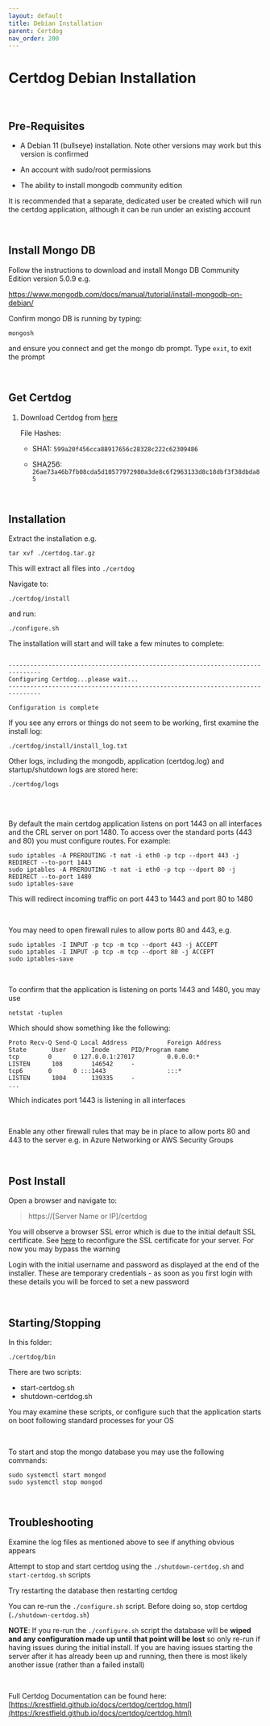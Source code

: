 ```yaml
---
layout: default
title: Debian Installation
parent: Certdog
nav_order: 200
---
```


# Certdog Debian Installation <br>

<br>

## Pre-Requisites

* A Debian 11 (bullseye) installation. Note other versions may work but this version is confirmed

* An account with sudo/root permissions

* The ability to install mongodb community edition

  

It is recommended that a separate, dedicated user be created which will run the certdog application, although it can be run under an existing account

<br>

## Install Mongo DB

Follow the instructions to download and install Mongo DB Community Edition version 5.0.9 e.g.

https://www.mongodb.com/docs/manual/tutorial/install-mongodb-on-debian/

Confirm mongo DB is running by typing:

```
mongosh
```

and ensure you connect and get the mongo db prompt. Type ``exit``, to exit the prompt

<br>

## Get Certdog

1. Download Certdog from [here](https://krestfield.s3.eu-west-2.amazonaws.com/certdog/debian/certdog.tar.gz)

   File Hashes:

   * SHA1: ``599a20f456cca88917656c28328c222c62309486``

   * SHA256: ``26ae73a46b7fb08cda5d10577972980a3de8c6f2963133d8c18dbf3f38dbda85``


<br>

## Installation

Extract the installation e.g.

```
tar xvf ./certdog.tar.gz
```

This will extract all files into ``./certdog``

Navigate to:

```
./certdog/install
```

and run:

```
./configure.sh
```

The installation will start and will take a few minutes to complete:

```shell

-------------------------------------------------------------------------------
Configuring Certdog...please wait...
-------------------------------------------------------------------------------

Configuration is complete

```

If you see any errors or things do not seem to be working, first examine the install log:

```
./certdog/install/install_log.txt
```

Other logs, including the mongodb, application (certdog.log) and startup/shutdown logs are stored here:

```
./certdog/logs
```

<br>

<br>

By default the main certdog application listens on port 1443 on all interfaces and the CRL server on port 1480. To access over the standard ports (443 and 80) you must configure routes. For example:

```
sudo iptables -A PREROUTING -t nat -i eth0 -p tcp --dport 443 -j REDIRECT --to-port 1443
sudo iptables -A PREROUTING -t nat -i eth0 -p tcp --dport 80 -j REDIRECT --to-port 1480
sudo iptables-save
```

This will redirect incoming traffic on port 443 to 1443 and port 80 to 1480

<br>

You may need to open firewall rules to allow ports 80 and 443, e.g.

```
sudo iptables -I INPUT -p tcp -m tcp --dport 443 -j ACCEPT
sudo iptables -I INPUT -p tcp -m tcp --dport 80 -j ACCEPT
sudo iptables-save
```

<br>

To confirm that the application is listening on ports 1443 and 1480, you may use 

```
netstat -tuplen
```

Which should show something like the following:

```
Proto Recv-Q Send-Q Local Address           Foreign Address         State       User       Inode      PID/Program name
tcp        0      0 127.0.0.1:27017         0.0.0.0:*               LISTEN      108        146542     -
tcp6       0      0 :::1443                 :::*                    LISTEN      1004       139335     -
...
```

Which indicates port 1443 is listening in all interfaces

<br>

Enable any other firewall rules that may be in place to allow ports 80 and 443 to the server e.g. in Azure Networking or AWS Security Groups

<br>

## Post Install

Open a browser and navigate to:

>  https://[Server Name or IP]/certdog

You will observe a browser SSL error which is due to the initial default SSL certificate. See [here](https://krestfield.github.io/docs/certdog/configure_server_ssl.html) to reconfigure the SSL certificate for your server. For now you may bypass the warning  

Login with the initial username and password as displayed at the end of the installer. These are temporary credentials - as soon as you first login with these details you will be forced to set a new password

<br>

## Starting/Stopping

In this folder:

```
./certdog/bin
```

There are two scripts:

* start-certdog.sh
* shutdown-certdog.sh

You may examine these scripts, or configure such that the application starts on boot following standard processes for your OS

<br>

To start and stop the mongo database you may use the following commands:

```
sudo systemctl start mongod
sudo systemctl stop mongod
```

<br>

## Troubleshooting

Examine the log files as mentioned above  to see if anything obvious appears  

Attempt to stop and start certdog using the ``./shutdown-certdog.sh`` and ``start-certdog.sh`` scripts  

Try restarting the database then restarting certdog  

You can re-run the ``./configure.sh`` script. Before doing so, stop certdog (``./shutdown-certdog.sh``) 

**NOTE**: If you re-run the ``./configure.sh`` script the database will be **wiped and any configuration made up until that point will be lost** so only re-run if having issues during the initial install. If you are having issues starting the server after it has already been up and running, then there is most likely another issue (rather than a failed install)

<br>

Full Certdog Documentation can be found here: [https://krestfield.github.io/docs/certdog/certdog.html](https://krestfield.github.io/docs/certdog/certdog.html)



